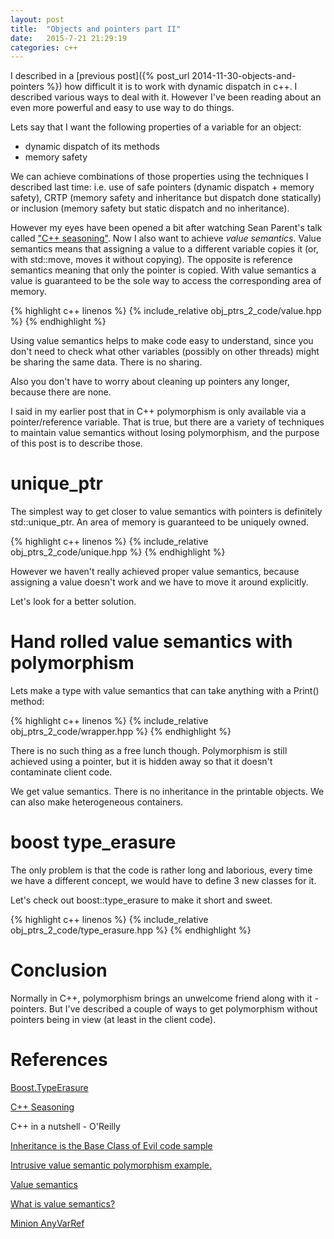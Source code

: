 ```yaml
---
layout: post
title:  "Objects and pointers part II"
date:   2015-7-21 21:29:19
categories: c++
---
```


<!--
Outline:

- static polymorphism
 - set the scene
  - value semantics
  - polymorphism
  - not polymorphism
 - unique_ptr
  - cannot go into homogeneous container
  - assignment doesn't work as expected
 - hand rolled
 - boost any
-->

I described in a [previous post]({% post_url 2014-11-30-objects-and-pointers %}) how difficult it is to work with dynamic dispatch in c++. I described various ways to deal with it. However I've been reading about an even more powerful and easy to use way to do things.

Lets say that I want the following properties of a variable for an object:

* dynamic dispatch of its methods
* memory safety

We can achieve combinations of those properties using the techniques I described last time: i.e. use of safe pointers (dynamic dispatch + memory safety), CRTP (memory safety and inheritance but dispatch done statically) or inclusion (memory safety but static dispatch and no inheritance).

However my eyes have been opened a bit after watching Sean Parent's talk called ["C++ seasoning"](http://channel9.msdn.com/Events/GoingNative/2013/Cpp-Seasoning). Now I also want to achieve *value semantics*. Value semantics means that assigning a value to a different variable copies it (or, with std::move, moves it without copying). The opposite is reference semantics meaning that only the pointer is copied. With value semantics a value is guaranteed to be the sole way to access the corresponding area of memory.

{% highlight c++ linenos %}
{% include_relative obj_ptrs_2_code/value.hpp %}
{% endhighlight %}

Using value semantics helps to make code easy to understand, since you don't need to check what other variables (possibly on other threads) might be sharing the same data. There is no sharing.

Also you don't have to worry about cleaning up pointers any longer, because there are none. 

I said in my earlier post that in C++ polymorphism is only available via a pointer/reference variable. That is true, but there are a variety of techniques to maintain value semantics without losing polymorphism, and the purpose of this post is to describe those.

unique_ptr
===========
The simplest way to get closer to value semantics with pointers is definitely std::unique_ptr. An area of memory is guaranteed to be uniquely owned. 

{% highlight c++ linenos %}
{% include_relative obj_ptrs_2_code/unique.hpp %}
{% endhighlight %}

However we haven't really achieved proper value semantics, because assigning a value doesn't work and we have to move it around explicitly.

Let's look for a better solution.

Hand rolled value semantics with polymorphism
=============================================

Lets make a type with value semantics that can take anything with a Print() method:

{% highlight c++ linenos %}
{% include_relative obj_ptrs_2_code/wrapper.hpp %}
{% endhighlight %}

There is no such thing as a free lunch though. Polymorphism is still achieved using a pointer, but it is hidden away so that it doesn't contaminate client code.

We get value semantics. There is no inheritance in the printable objects. We can also make heterogeneous containers.

boost type_erasure
==================

The only problem is that the code is rather long and laborious, every time we have a different concept, we would have to define 3 new classes for it.

Let's check out boost::type_erasure to make it short and sweet.

{% highlight c++ linenos %}
{% include_relative obj_ptrs_2_code/type_erasure.hpp %}
{% endhighlight %}

Conclusion
========

Normally in C++, polymorphism brings an unwelcome friend along with it - pointers. But I've described a couple of ways to get polymorphism without pointers being in view (at least in the client code).


References
==========
[Boost.TypeErasure](http://www.boost.org/doc/libs/1_58_0/doc/html/boost_typeerasure.html)

[C++ Seasoning](http://channel9.msdn.com/Events/GoingNative/2013/Cpp-Seasoning)

C++ in a nutshell - O'Reilly

[Inheritance is the Base Class of Evil code sample](https://gist.github.com/berkus/7041546)

[Intrusive value semantic polymorphism example.](https://gist.github.com/sean-parent/6798797)

[Value semantics](https://akrzemi1.wordpress.com/2012/02/03/value-semantics/)

[What is value semantics?](https://isocpp.org/wiki/faq/value-vs-ref-semantics#val-vs-ref-semantics)

[Minion AnyVarRef](https://bitbucket.org/stacs_cp/minion/src/c64e2526b4b0156b9881e3ebe0fc9d55709335aa/minion/variables/AnyVarRef.h?at=default)
